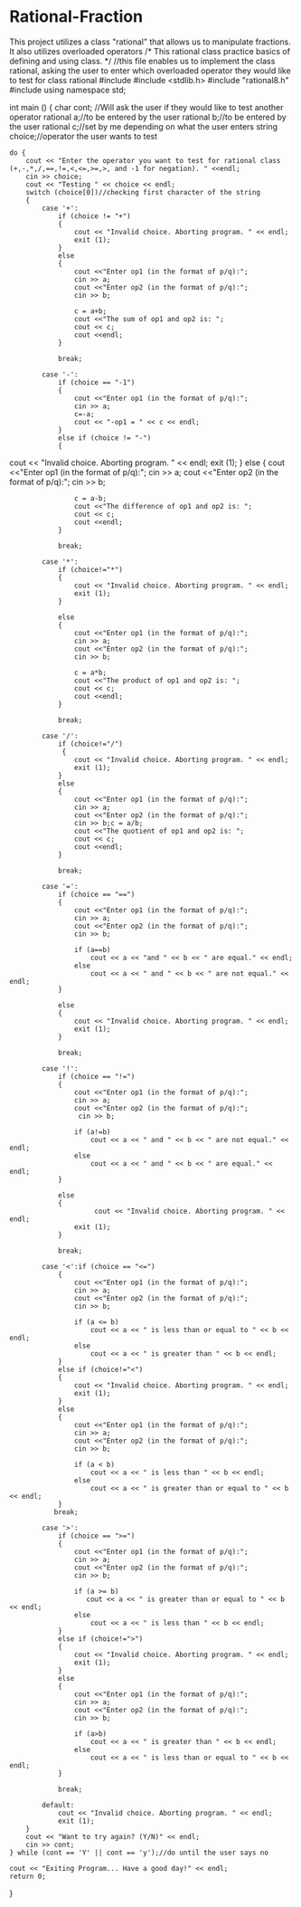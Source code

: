 # Rational-Fraction
This project utilizes a class "rational" that allows us to manipulate fractions. It also utilizes overloaded operators
/*  This rational class practice basics of defining and using class.
 */
//this file enables us to implement the class rational, asking the user to enter which overloaded operator they would like to test for class rational
#include <iostream>
#include <stdlib.h>
#include "rational8.h"
#include <string>
using namespace std;

int main ()
{
    char cont; //Will ask the user if they would like to test another operator
    rational a;//to be entered by the user
    rational b;//to be entered by the user
    rational c;//set by me depending on what the user enters
    string choice;//operator the user wants to test

    do {
        cout << "Enter the operator you want to test for rational class (+,-,*,/,==,!=,<,<=,>=,>, and -1 for negation). " <<endl;
        cin >> choice;
        cout << "Testing " << choice << endl;
        switch (choice[0])//checking first character of the string
        {
            case '+':
                if (choice != "+")
                {
                    cout << "Invalid choice. Aborting program. " << endl;
                    exit (1);
                }
                else
                {
                    cout <<"Enter op1 (in the format of p/q):";
                    cin >> a;
                    cout <<"Enter op2 (in the format of p/q):";
                    cin >> b;

                    c = a+b;
                    cout <<"The sum of op1 and op2 is: ";
                    cout << c;
                    cout <<endl;
                }

                break;

            case '-':
                if (choice == "-1")
                {
                    cout <<"Enter op1 (in the format of p/q):";
                    cin >> a;
                    c=-a;
                    cout << "-op1 = " << c << endl;
                }
                else if (choice != "-")
                {
cout << "Invalid choice. Aborting program. " << endl;
                    exit (1);
                }
                 else
                {
                    cout <<"Enter op1 (in the format of p/q):";
                    cin >> a;
                    cout <<"Enter op2 (in the format of p/q):";
                    cin >> b;

                    c = a-b;
                    cout <<"The difference of op1 and op2 is: ";
                    cout << c;
                    cout <<endl;
                }

                break;

            case '*':
                if (choice!="*")
                {
                    cout << "Invalid choice. Aborting program. " << endl;
                    exit (1);
                }

                else
                {
                    cout <<"Enter op1 (in the format of p/q):";
                    cin >> a;
                    cout <<"Enter op2 (in the format of p/q):";
                    cin >> b;

                    c = a*b;
                    cout <<"The product of op1 and op2 is: ";
                    cout << c;
                    cout <<endl;
                }

                break;

            case '/':
                if (choice!="/")
                 {
                    cout << "Invalid choice. Aborting program. " << endl;
                    exit (1);
                }
                else
                {
                    cout <<"Enter op1 (in the format of p/q):";
                    cin >> a;
                    cout <<"Enter op2 (in the format of p/q):";
                    cin >> b;c = a/b;
                    cout <<"The quotient of op1 and op2 is: ";
                    cout << c;
                    cout <<endl;
                }

                break;

            case '=':
                if (choice == "==")
                {
                    cout <<"Enter op1 (in the format of p/q):";
                    cin >> a;
                    cout <<"Enter op2 (in the format of p/q):";
                    cin >> b;

                    if (a==b)
                        cout << a << "and " << b << " are equal." << endl;
                    else
                        cout << a << " and " << b << " are not equal." << endl;
                }

                else
                {
                    cout << "Invalid choice. Aborting program. " << endl;
                    exit (1);
                }

                break;

            case '!':
                if (choice == "!=")
                {
                    cout <<"Enter op1 (in the format of p/q):";
                    cin >> a;
                    cout <<"Enter op2 (in the format of p/q):";
                     cin >> b;

                    if (a!=b)
                        cout << a << " and " << b << " are not equal." << endl;
                    else
                        cout << a << " and " << b << " are equal." << endl;
                }

                else
                {
                         cout << "Invalid choice. Aborting program. " << endl;
                    exit (1);
                }

                break;

            case '<':if (choice == "<=")
                {
                    cout <<"Enter op1 (in the format of p/q):";
                    cin >> a;
                    cout <<"Enter op2 (in the format of p/q):";
                    cin >> b;

                    if (a <= b)
                        cout << a << " is less than or equal to " << b << endl;
                    else
                        cout << a << " is greater than " << b << endl;
                }
                else if (choice!="<")
                {
                    cout << "Invalid choice. Aborting program. " << endl;
                    exit (1);
                }
                else
                {
                    cout <<"Enter op1 (in the format of p/q):";
                    cin >> a;
                    cout <<"Enter op2 (in the format of p/q):";
                    cin >> b;

                    if (a < b)
                        cout << a << " is less than " << b << endl;
                    else
                        cout << a << " is greater than or equal to " << b << endl;
                }
               break;

            case '>':
                if (choice == ">=")
                {
                    cout <<"Enter op1 (in the format of p/q):";
                    cin >> a;
                    cout <<"Enter op2 (in the format of p/q):";
                    cin >> b;

                    if (a >= b)
                       cout << a << " is greater than or equal to " << b << endl;
                    else
                        cout << a << " is less than " << b << endl;
                }
                else if (choice!=">")
                {
                    cout << "Invalid choice. Aborting program. " << endl;
                    exit (1);
                }
                else
                {
                    cout <<"Enter op1 (in the format of p/q):";
                    cin >> a;
                    cout <<"Enter op2 (in the format of p/q):";
                    cin >> b;

                    if (a>b)
                        cout << a << " is greater than " << b << endl;
                    else
                        cout << a << " is less than or equal to " << b << endl;
                }

                break;

            default:
                cout << "Invalid choice. Aborting program. " << endl;
                exit (1);
        }
        cout << "Want to try again? (Y/N)" << endl;
        cin >> cont;
    } while (cont == 'Y' || cont == 'y');//do until the user says no

    cout << "Exiting Program... Have a good day!" << endl;
    return 0;

}
